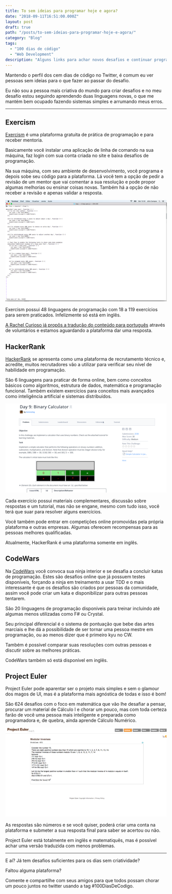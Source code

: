 ```yaml
---
title: To sem ideias para programar hoje e agora?
date: "2018-09-11T16:51:00.000Z"
layout: post
draft: true
path: "/posts/to-sem-ideias-para-programar-hoje-e-agora/"
category: "Blog"
tags:
  - "100 dias de código"
  - "Web Development"
description: "Alguns links para achar novos desafios e continuar programando"
---
```


Mantendo o perfil dos cem dias de código no Twitter, é comum eu ver pessoas sem ideias para o que fazer ao passar do desafio.

Eu não sou a pessoa mais criativa do mundo para criar desafios e no meu desafio estou seguindo aprendendo duas linguagens novas, o que me mantém bem ocupado fazendo sistemas simples e arrumando meus erros.

---

## Exercism

[Exercism](http://exercism.io/) é uma plataforma gratuita de prática de programação e para receber mentoria.

Basicamente você instalar uma aplicação de linha de comando na sua máquina, faz login com sua conta criada no site e baixa desafios de programação.

Na sua máquina, com seu ambiente de desenvolvimento, você programa e depois sobe seu código para a plataforma. Lá você tem a opção de pedir a revisão de um mentor que vai comentar a sua resolução e pode propor algumas melhorias ou ensinar coisas novas. Também há a opção de não receber a revisão e apenas validar a resposta.

![Um exemplo do teste que seu código precisa passar](./01.png)

Exercism possui 48 linguagens de programação com 18 a 119 exercícios para serem praticados. Infelizmente só está em inglês.

[A Rachel Curioso já propôs a tradução do conteúdo para português](https://github.com/exercism/exercism/issues/4207) através de voluntários e estamos aguardando a plataforma dar uma resposta.

## HackerRank

[HackerRank](https://www.hackerrank.com/) se apresenta como uma plataforma de recrutamento técnico e, acredite, muitos recrutadores vão a utilizar para verificar seu nível de habilidade em programação.

São 6 linguagens para praticar de forma online, bem como conceitos básicos como algoritmos, estrutura de dados, matemática e programação funcional. Também existem exercícios para conceitos mais avançados como inteligência artificial e sistemas distribuídos.

![O início de um desafio de JavaScript](./02.png)

Cada exercício possui materiais complementares, discussão sobre respostas e um tutorial, mas não se engane, mesmo com tudo isso, você terá que suar para resolver alguns exercícios.

Você também pode entrar em competições online promovidas pela própria plataforma e outras empresas. Algumas oferecem recompensas para as pessoas melhores qualificadas.

Atualmente, HackerRank é uma plataforma somente em inglês.

## CodeWars

Na [CodeWars](https://www.codewars.com/) você convoca sua ninja interior e se desafia a concluir katas de programação. Estes são desafios online que já possuem testes disponíveis, forçando a ninja em treinamento a usar TDD e o mais interessante é que os desafios são criados por pessoas da comunidade, assim você pode criar um kata e disponibilizar para outras pessoas tentarem.

São 20 linguagens de programação disponíveis para treinar incluindo até algumas menos utilizadas como F# ou Crystal.

Seu principal diferencial é o sistema de pontuação que bebe das artes marciais e lhe dá a possibilidade de ser tornar uma pessoa mestre em programação, ou ao menos dizer que é primeiro kyu no CW.

Também é possível comparar suas resoluções com outras pessoas e discutir sobre as melhores práticas.

CodeWars também só está disponível em inglês.

## Project Euler

Project Euler pode aparentar ser o projeto mais simples e sem o glamour dos magos de UI, mas é a plataforma mais agnóstica de todas e isso é bom!

São 624 desafios com o foco em matemática que vão lhe desafiar a pensar, procurar um material de Cálculo I e chorar um pouco, mas com toda certeza farão de você uma pessoa mais inteligente e preparada como programadora e, de quebra, ainda aprende Cálculo Numérico.

![risada nervosa de pavor](./03.png)

As respostas são números e se você quiser, poderá criar uma conta na plataforma e submeter a sua resposta final para saber se acertou ou não.

Project Euler está totalmente em inglês e matematiquês, mas é possível achar uma versão traduzida com menos problemas.

---

E aí? Já tem desafios suficientes para os dias sem criatividade?

Faltou alguma plataforma?

Comente e compartilhe com seus amigos para que todos possam chorar um pouco juntos no twitter usando a tag #100DiasDeCodigo.

